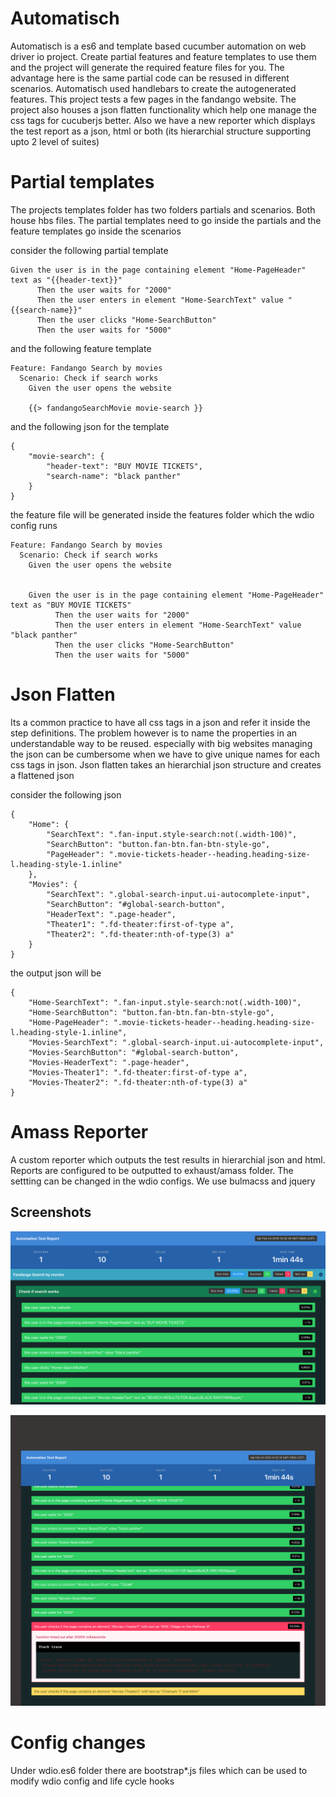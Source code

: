 # Automatisch

Automatisch is a es6 and template based cucumber automation on web driver io project. Create partial features and feature templates to use them and the project will generate the required feature files for you. The advantage here is the same partial code can be resused in different scenarios. Automatisch used handlebars to create the autogenerated features. This project tests a few pages in the fandango website. The project also houses a json flatten functionality which help one manage the css tags for cucuberjs better. Also we have a new reporter which displays the test report as a json, html or both (its hierarchial structure supporting upto 2 level of suites)

# Partial templates
The projects templates folder has two folders partials and scenarios. Both house hbs files. The partial templates need to go inside the partials and the feature templates go inside the scenarios

consider the following partial template
```shell
Given the user is in the page containing element "Home-PageHeader" text as "{{header-text}}"
      Then the user waits for "2000"
      Then the user enters in element "Home-SearchText" value "{{search-name}}" 
      Then the user clicks "Home-SearchButton"
      Then the user waits for "5000"
```

and the following feature template
```shell
Feature: Fandango Search by movies
  Scenario: Check if search works
    Given the user opens the website
    
    {{> fandangoSearchMovie movie-search }}
```

and the following json for the template
```shell
{
    "movie-search": {
        "header-text": "BUY MOVIE TICKETS",
        "search-name": "black panther"
    }
}
```

the feature file will be generated inside the features folder which the wdio config runs
```shell
Feature: Fandango Search by movies
  Scenario: Check if search works
    Given the user opens the website
    
    
    Given the user is in the page containing element "Home-PageHeader" text as "BUY MOVIE TICKETS"
          Then the user waits for "2000"
          Then the user enters in element "Home-SearchText" value "black panther" 
          Then the user clicks "Home-SearchButton"
          Then the user waits for "5000"
```

# Json Flatten
Its a common practice to have all css tags in a json and refer it inside the step definitions. The problem however is to name the properties in an understandable way to be reused. especially with big websites managing the json can be cumbersome when we have to give unique names for each css tags in json. Json flatten takes an hierarchial json structure and creates a flattened json

consider the following json
```shell
{
    "Home": {
        "SearchText": ".fan-input.style-search:not(.width-100)",
        "SearchButton": "button.fan-btn.fan-btn-style-go",
        "PageHeader": ".movie-tickets-header--heading.heading-size-l.heading-style-1.inline"
    },
    "Movies": {
        "SearchText": ".global-search-input.ui-autocomplete-input",
        "SearchButton": "#global-search-button",
        "HeaderText": ".page-header",
        "Theater1": ".fd-theater:first-of-type a",
        "Theater2": ".fd-theater:nth-of-type(3) a"
    }
}
```

the output json will be
```shell
{
    "Home-SearchText": ".fan-input.style-search:not(.width-100)",
    "Home-SearchButton": "button.fan-btn.fan-btn-style-go",
    "Home-PageHeader": ".movie-tickets-header--heading.heading-size-l.heading-style-1.inline",
    "Movies-SearchText": ".global-search-input.ui-autocomplete-input",
    "Movies-SearchButton": "#global-search-button",
    "Movies-HeaderText": ".page-header",
    "Movies-Theater1": ".fd-theater:first-of-type a",
    "Movies-Theater2": ".fd-theater:nth-of-type(3) a"
}
```

# Amass Reporter
A custom reporter which outputs the test results in hierarchial json and html. Reports are configured to be outputted to exhaust/amass folder. The settting can be changed in the wdio configs. We use bulmacss and jquery

## Screenshots
![alt tag](https://github.com/8uddishh/automatisch/blob/master/reportTemplates/screencapture1.png "Description goes here")

![alt tag](https://github.com/8uddishh/automatisch/blob/master/reportTemplates/screencapture2.png "Description goes here")

# Config changes
Under wdio.es6 folder there are bootstrap*.js files which can be used to modify wdio config and life cycle hooks

